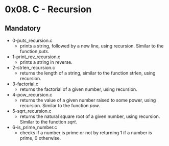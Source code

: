 # 0x08. C - Recursion

## Mandatory

- 0-puts_recursion.c
  - prints a string, followed by a new line, using recursion. Similar to the function <i>puts</i>.
- 1-print_rev_recursion.c
  - prints a string in reverse.
- 2-strlen_recursion.c
  - returns the length of a string, similar to the function strlen, using recursion.
- 3-factorial.c
  - returns the factorial of a given number, using recursion.
- 4-pow_recursion.c
  - returns the value of a given number raised to some power, using recursion. Similar to the function <i>pow</i>.
- 5-sqrt_recursion.c
  - returns the natural square root of a given number, using recursion. Similar to the function <i>sqrt</i>.
- 6-is_prime_number.c
  - checks if a number is prime or not by returning 1 if a number is prime, 0 otherwise.
